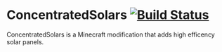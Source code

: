 ConcentratedSolars [![Build Status](https://travis-ci.org/halvors/ConcentratedSolars.svg?branch=master)](https://travis-ci.org/halvors/ConcentratedSolars)
======================

ConcentratedSolars is a Minecraft modification that adds high efficency solar panels.
